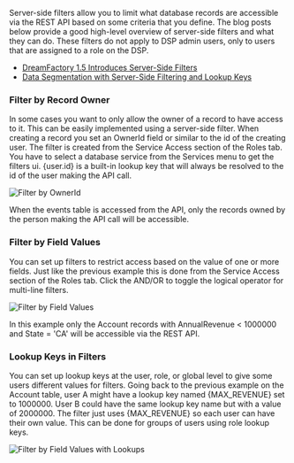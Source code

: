 Server-side filters allow you to limit what database records are accessible via the REST API based on some criteria that you define. The blog posts below provide a good high-level overview of server-side filters and what they can do. These filters do not apply to DSP admin users, only to users that are assigned to a role on the DSP.

* [DreamFactory 1.5 Introduces Server-Side Filters](http://blog.dreamfactory.com/dreamfactory-introduces-server-side-filters)
* [Data Segmentation with Server-Side Filtering and Lookup Keys](http://blog.dreamfactory.com/data-segmentation-with-server-side-filtering-and-lookup-keys)

### Filter by Record Owner

In some cases you want to only allow the owner of a record to have access to it. This can be easily implemented using a server-side filter. When creating a record you set an OwnerId field or similar to the id of the creating user. The filter is created from the Service Access section of the Roles tab. You have to select a database service from the Services menu to get the filters ui. {user.id} is a built-in lookup key that will always be resolved to the id of the user making the API call.

![Filter by OwnerId](http://www.dreamfactory.net/dsp/images/1.png)

When the events table is accessed from the API, only the records owned by the person making the API call will be accessible.

### Filter by Field Values

You can set up filters to restrict access based on the value of one or more fields. Just like the previous example this is done from the Service Access section of the Roles tab. Click the AND/OR to toggle the logical operator for multi-line filters.

![Filter by Field Values](http://www.dreamfactory.net/dsp/images/2.png)

In this example only the Account records with AnnualRevenue < 1000000 and State = 'CA' will be accessible via the REST API.

### Lookup Keys in Filters

You can set up lookup keys at the user, role, or global level to give some users different values for filters. Going back to the previous example on the Account table, user A might have a lookup key named {MAX_REVENUE} set to 1000000. User B could have the same lookup key name but with a value of 2000000. The filter just uses {MAX_REVENUE} so each user can have their own value. This can be done for groups of users using role lookup keys.

![Filter by Field Values with Lookups](http://www.dreamfactory.net/dsp/images/3.png)




